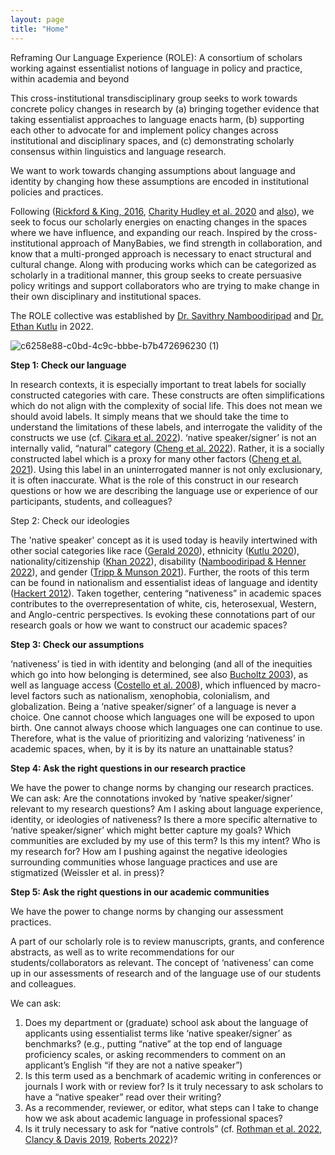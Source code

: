 ```yaml
---
layout: page
title: "Home"
---
```


Reframing Our Language Experience (ROLE): A consortium of scholars working against essentialist notions of language in policy and practice, within academia and beyond

This cross-institutional transdisciplinary group seeks to work towards concrete policy changes in research by (a) bringing together evidence that taking essentialist approaches to language enacts harm, (b) supporting each other to advocate for and implement policy changes across institutional and disciplinary spaces, and (c) demonstrating scholarly consensus within linguistics and language research.

We want to work towards changing assumptions about language and identity by changing how these assumptions are encoded in institutional policies and practices.

Following ([Rickford & King, 2016](https://www.jstor.org/stable/44164130), [Charity Hudley et al. 2020](https://muse.jhu.edu/article/775377/summary) and [also](https://muse.jhu.edu/article/775384/summary)), we seek to focus our scholarly energies on enacting changes in the spaces where we have influence, and expanding our reach. Inspired by the cross-institutional approach of ManyBabies, we find strength in collaboration, and know that a multi-pronged approach is necessary to enact structural and cultural change. Along with producing works which can be categorized as scholarly in a traditional manner, this group seeks to create persuasive policy writings and support collaborators who are trying to make change in their own disciplinary and institutional spaces.

The ROLE collective was established by [Dr. Savithry Namboodiripad](http://savi.ling.lsa.umich.edu/) and [Dr. Ethan Kutlu](https://ethankutlu.com) in 2022.

![c6258e88-c0bd-4c9c-bbbe-b7b472696230 (1)](https://user-images.githubusercontent.com/119703369/209887812-9bd1f17f-094a-4381-ac24-38a526c69ed7.png)


**Step 1: Check our language**

In research contexts, it is especially important to treat labels for socially constructed categories with care. These constructs are often simplifications which do not align with the complexity of social life. This does not mean we should avoid labels. It simply means that we should take the time to understand the limitations of these labels, and interrogate the validity of the constructs we use (cf. [Cikara et al. 2022](https://www.nature.com/articles/s44159-022-00079-3)). ‘native speaker/signer’ is not an internally valid, “natural” category ([Cheng et al. 2022](https://escholarship.org/uc/item/1p59b35f)). Rather, it is a socially constructed label which is a proxy for many other factors ([Cheng et al. 2021](https://www.ncbi.nlm.nih.gov/pmc/articles/PMC8517917/#ref63)). Using this label in an uninterrogated manner is not only exclusionary, it is often inaccurate. What is the role of this construct in our research questions or how we are describing the language use or experience of our participants, students, and colleagues?

Step 2: Check our ideologies

The  'native speaker' concept as it is used today is heavily intertwined with other social categories like race ([Gerald 2020](https://ojs-o.library.ubc.ca/index.php/BCTJ/article/view/345)), ethnicity ([Kutlu 2020](https://www.tandfonline.com/doi/full/10.1080/01434632.2020.1835929?casa_token=oHnUegLlijAAAAAA%3AW6UhN0pB9TvXdZRd8ZNqPm73ZAtDwVy6EB0-ELUvq7r-rtEdN18R7xzOxsD5MMovbVgeermBi2YnDw)), nationality/citizenship ([Khan 2022](https://journals.sagepub.com/doi/full/10.1177/1468796820971441?casa_token=Y40I4g3C5q8AAAAA%3AOVJdH605H0BzjbLxn2zX5VXGJdLLmq_q2kYqOWEbVNV9cz1Y-KLZcqd9uabMdXoWb6PUHN3yY-Kemg)), disability ([Namboodiripad & Henner 2022](https://onlinelibrary.wiley.com/doi/full/10.1111/lang.12534)), and gender ([Tripp & Munson 2021](https://wires.onlinelibrary.wiley.com/doi/abs/10.1002/wcs.1583)). Further, the roots of this term can be found in nationalism and essentialist ideas of language and identity ([Hackert 2012](https://www.degruyter.com/document/doi/10.1515/9781614511052/html)). Taken together, centering “nativeness” in academic spaces contributes to the overrepresentation of white, cis, heterosexual, Western, and Anglo-centric perspectives. Is evoking these connotations part of our research goals or how we want to construct our academic spaces?   

**Step 3: Check our assumptions**

‘nativeness’ is tied in with identity and belonging (and all of the inequities which go into how belonging is determined, see also [Bucholtz 2003](https://escholarship.org/content/qt0sz2z8fc/qt0sz2z8fc.pdf)), as well as language access ([Costello et al. 2008](https://www.researchgate.net/profile/Brendan-Costello/publication/254896273_The_non-_existent_native_signer_sign_language_research_in_a_small_deaf_population/links/5eb2f35545851523bd479a72/The-non-existent-native-signer-sign-language-research-in-a-small-deaf-population.pdf)), which influenced by macro-level factors such as nationalism, xenophobia, colonialism, and globalization. Being a ‘native speaker/signer’ of a language is never a choice. One cannot choose which languages one will be exposed to upon birth. One cannot always choose which languages one can continue to use. Therefore, what is the value of prioritizing and valorizing ‘nativeness’ in academic spaces, when, by it is by its nature an unattainable status? 

**Step 4: Ask the right questions in our research practice**

We have the power to change norms by changing our research practices. 
We can ask:
Are the connotations invoked by ‘native speaker/signer’ relevant to my research questions?
Am I asking about language experience, identity, or ideologies of nativeness? Is there a more specific alternative to ‘native speaker/signer’ which might better capture my goals?
Which communities are excluded by my use of this term? Is this my intent?
Who is my research for? How am I pushing against the negative ideologies surrounding communities whose language practices and use are stigmatized (Weissler et al. in press)?

**Step 5: Ask the right questions in our academic communities**

We have the power to change norms by changing our assessment practices.

A part of our scholarly role is to review manuscripts, grants, and conference abstracts, as well as to write recommendations for our students/collaborators as relevant. The concept of ‘nativeness’ can come up in our assessments of research and of the language use of our students and colleagues. 

We can ask:
1) Does my department or (graduate) school ask about the language of applicants using essentialist terms like ‘native speaker/signer’ as benchmarks? (e.g., putting “native” at the top end of language proficiency scales, or asking recommenders to comment on an applicant’s English “if they are not a native speaker”)
2) Is this term used as a benchmark of academic writing in conferences or journals I work with or review for? Is it truly necessary to ask scholars to have a “native speaker” read over their writing? 
3) As a recommender, reviewer, or editor, what steps can I take to change how we ask about academic language in professional spaces? 
4) Is it truly necessary to ask for “native controls” (cf. [Rothman et al. 2022](https://www.cambridge.org/core/journals/applied-psycholinguistics/article/monolingual-comparative-normativity-in-bilingualism-research-is-out-of-control-arguments-and-alternatives/F6F8F482ACCB277E020F55286898C139), [Clancy & Davis 2019](https://www.annualreviews.org/doi/10.1146/annurev-anthro-102218-011133), [Roberts 2022](https://psyarxiv.com/xk4yu?trk=public_post_main-feed-card_reshare-text))? 
